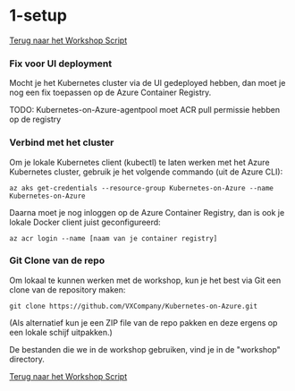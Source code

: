 # 1-setup

[Terug naar het Workshop Script](/handson.md)

### Fix voor UI deployment

Mocht je het Kubernetes cluster via de UI gedeployed hebben, dan moet je nog een fix toepassen op de Azure Container Registry.

TODO: Kubernetes-on-Azure-agentpool moet ACR pull permissie hebben op de registry

### Verbind met het cluster

Om je lokale Kubernetes client (kubectl) te laten werken met het Azure Kubernetes cluster, gebruik je het volgende commando (uit de Azure CLI):

```
az aks get-credentials --resource-group Kubernetes-on-Azure --name Kubernetes-on-Azure
```

Daarna moet je nog inloggen op de Azure Container Registry, dan is ook je lokale Docker client juist geconfigureerd:

```
az acr login --name [naam van je container registry]
```

### Git Clone van de repo

Om lokaal te kunnen werken met de workshop, kun je het best via Git een clone van de repository maken:

```
git clone https://github.com/VXCompany/Kubernetes-on-Azure.git
```

(Als alternatief kun je een ZIP file van de repo pakken en deze ergens op een lokale schijf uitpakken.)

De bestanden die we in de workshop gebruiken, vind je in de "workshop" directory.

[Terug naar het Workshop Script](/handson.md)
